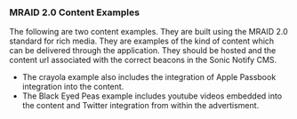 ### MRAID 2.0 Content Examples

The following are two content examples. They are built using the MRAID 2.0 standard for rich media. They are examples of the kind of content which can be delivered through the application. 
They should be hosted and the content url associated with the correct beacons in the Sonic Notify CMS. 

* The crayola example also includes the integration of Apple Passbook integration into the content.
* The Black Eyed Peas example includes youtube videos embedded into the content and Twitter integration from within the advertisment.